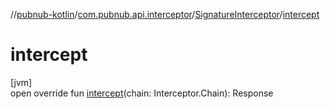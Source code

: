 //[pubnub-kotlin](../../../index.md)/[com.pubnub.api.interceptor](../index.md)/[SignatureInterceptor](index.md)/[intercept](intercept.md)

# intercept

[jvm]\
open override fun [intercept](intercept.md)(chain: Interceptor.Chain): Response
